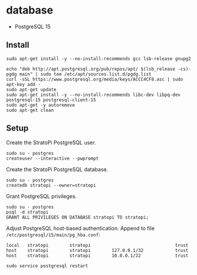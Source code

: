 # database

- PostgreSQL 15

## Install

```shell
sudo apt-get install -y --no-install-recommends gcc lsb-release gnupg2
```

```shel
echo "deb http://apt.postgresql.org/pub/repos/apt/ $(lsb_release -cs)-pgdg main" | sudo tee /etc/apt/sources.list.d/pgdg.list
curl -sSL https://www.postgresql.org/media/keys/ACCC4CF8.asc | sudo apt-key add -
sudo apt-get update
sudo apt-get install -y --no-install-recommends libc-dev libpq-dev postgresql-15 postgresql-client-15
sudo apt-get -y autoremove
sudo apt-get clean
```

## Setup

Create the StratoPi PostgreSQL user.

```shell
sudo su - postgres
createuser --interactive --pwprompt
```

Create the StratoPi PostgreSQL database.

```shell
sudo su - postgres
createdb stratopi --owner=stratopi
```

Grant PostgreSQL privileges.

```shell
sudo su - postgres
psql -d stratopi
GRANT ALL PRIVILEGES ON DATABASE stratopi TO stratopi;
```

Adjust PostgreSQL host-based authentication. Append to file `/etc/postgresql/15/main/pg_hba.conf`:

```
local   stratopi        stratopi                                trust
host    stratopi        stratopi        127.0.0.1/32            trust
host    stratopi        stratopi        10.0.0.1/22             trust
```

```shell
sudo service postgresql restart
```
